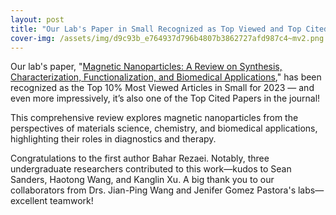 ```yaml
---
layout: post
title: "Our Lab's Paper in Small Recognized as Top Viewed and Top Cited"
cover-img: /assets/img/d9c93b_e764937d796b4807b3862727afd987c4~mv2.png
---
```

Our lab's paper, "[Magnetic Nanoparticles: A Review on Synthesis, Characterization, Functionalization, and Biomedical Applications](https://onlinelibrary.wiley.com/doi/full/10.1002/smll.202304848)," has been recognized as the Top 10% Most Viewed Articles in Small for 2023 — and even more impressively, it’s also one of the Top Cited Papers in the journal!

  

This comprehensive review explores magnetic nanoparticles from the perspectives of materials science, chemistry, and biomedical applications, highlighting their roles in diagnostics and therapy.

  

Congratulations to the first author Bahar Rezaei. Notably, three undergraduate researchers contributed to this work—kudos to Sean Sanders, Haotong Wang, and Kanglin Xu. A big thank you to our collaborators from Drs. Jian-Ping Wang and Jenifer Gomez Pastora's labs—excellent teamwork!
